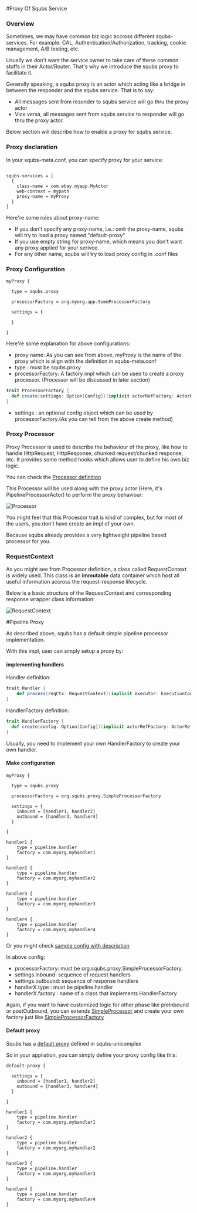 #Proxy Of Squbs Service

### Overview
Sometimes, we may have common biz logic accross different squbs-services.
For example: CAL, Authentication/Authorization, tracking, cookie management, A/B testing, etc.

Usually we don't want the service owner to take care of these common stuffs in their Actor/Router.
That's why we introduce the squbs proxy to facilitate it.

Generally speaking, a squbs proxy is an actor which acting like a bridge in between the responder and the squbs service.
That is to say:
* All messages sent from resonder to squbs service will go thru the proxy actor
* Vice versa, all messages sent from squbs service to responder will go thru the proxy actor.


Below section will describe how to enable a proxy for squbs service.

### Proxy declaration

In your squbs-meta.conf, you can specify proxy for your service:

```

squbs-services = [
  {
    class-name = com.ebay.myapp.MyActor
    web-context = mypath
    proxy-name = myProxy
  }
]

```

Here're some rules about proxy-name:
* If you don't specify any proxy-name, i.e.: omit the proxy-name, squbs will try to load a proxy named "default-proxy"
* If you use empty string for proxy-name, which means you don't want any proxy applied for your serivce.
* For any other name, squbs will try to load proxy config in .conf files


### Proxy Configuration

```
myProxy {

  type = squbs.proxy

  processorFactory = org.myorg.app.SomeProcessorFactory

  settings = {
    
  }

}

```

Here're some explanation for above configurations:

* proxy name:  As you can see from above, myProxy is the name of the proxy which is align with the definition in squbs-meta.conf
* type :  must be squbs.proxy
* processorFactory: A factory impl which can be used to create a proxy processor. (Processor will be discussed in later section)
```scala
trait ProcessorFactory {
  def create(settings: Option[Config])(implicit actorRefFactory: ActorRefFactory): Option[Processor]
}
```
* settings : an optional config object which can be used by processorFactory.(As you can tell from the above create method)


### Proxy Processor

Proxy Processor is used to describe the behaviour of the proxy, like how to handle HttpRequest, HttpResponse, chunked request/chunked response, etc. It provides some method hooks which allows user to define his own biz logic.

You can check the [Processor definition](https://github.paypal.com/Squbs/squbs/blob/master/squbs-pipeline/src/main/scala/org/squbs/pipeline/Processor.scala#L31)

This Processor will be used along with the proxy actor (Here, it's PipelineProcessorActor) to perform the proxy behaviour:

![Processor](./img/Processor.jpg)

You might feel that this Processor trait is kind of complex, but for most of the users, you don't have create an impl of your own.

Because squbs already provides a very lightweight pipeline based processor for you. 


### RequestContext

As you might see from Processor definition, a class called RequestContext is widely used.
This class is an **immutable** data container which host all useful information accross the request-response lifecycle.

Below is a basic structure of the RequestContext and corresponding response wrapper class information:

![RequestContext](./img/RequestContext.jpg)


#Pipeline Proxy

As described above, squbs has a default simple pipeline processor implementation.

With this impl, user can simply setup a proxy by:

#### implementing handlers

Handler definition:
```scala
trait Handler {
	def process(reqCtx: RequestContext)(implicit executor: ExecutionContext, context: ActorContext): Future[RequestContext]
}

```
HandlerFactory definition:
```scala
trait HandlerFactory {
  def create(config: Option[Config])(implicit actorRefFactory: ActorRefFactory): Option[Handler]
}

```

Usually, you need to implement your own HandlerFactory to create your own handler.

####  Make configuration

```
myProxy {

  type = squbs.proxy

  processorFactory = org.squbs.proxy.SimpleProcessorFactory

  settings = {
    inbound = [handler1, handler2]
    outbound = [handler3, handler4]
  }

}

handler1 {
	type = pipeline.handler
	factory = com.myorg.myhandler1
}

handler2 {
	type = pipeline.handler
	factory = com.myorg.myhandler2
}

handler3 {
	type = pipeline.handler
	factory = com.myorg.myhandler3
}

handler4 {
	type = pipeline.handler
	factory = com.myorg.myhandler4
}

```
Or you might check [sample config with description](https://github.paypal.com/Squbs/squbs/blob/master/squbs-unicomplex/src/main/resources/reference.conf#L23)

In above config:

* processorFactory: must be org.squbs.proxy.SimpleProcessorFactory.
* settings.inbound: sequence of request handlers
* settings.outbound: sequence of response handlers
* handlerX.type : must be pipeline.handler
* handlerX.factory : name of a class that implements HandlerFactory

Again, if you want to have customized logic for other phase like preInbound or postOutbound, you can extends [SimpleProcessor](https://github.paypal.com/Squbs/squbs/blob/master/squbs-unicomplex/src/main/scala/org/squbs/proxy/SimpleProcessor.scala#L30) and create your own factory just like [SimpleProcessorFactory](https://github.paypal.com/Squbs/squbs/blob/master/squbs-unicomplex/src/main/scala/org/squbs/proxy/SimpleProcessor.scala#L46)

####  Default proxy

Squbs has a [default proxy](https://github.paypal.com/Squbs/squbs/blob/master/squbs-unicomplex/src/main/resources/reference.conf#L23) defined in squbs-unicomplex

So in your appliation, you can simply define your proxy config like this:
```
default-proxy {

  settings = {
    inbound = [handler1, handler2]
    outbound = [handler3, handler4]
  }

}

handler1 {
	type = pipeline.handler
	factory = com.myorg.myhandler1
}

handler2 {
	type = pipeline.handler
	factory = com.myorg.myhandler2
}

handler3 {
	type = pipeline.handler
	factory = com.myorg.myhandler3
}

handler4 {
	type = pipeline.handler
	factory = com.myorg.myhandler4
}

```



